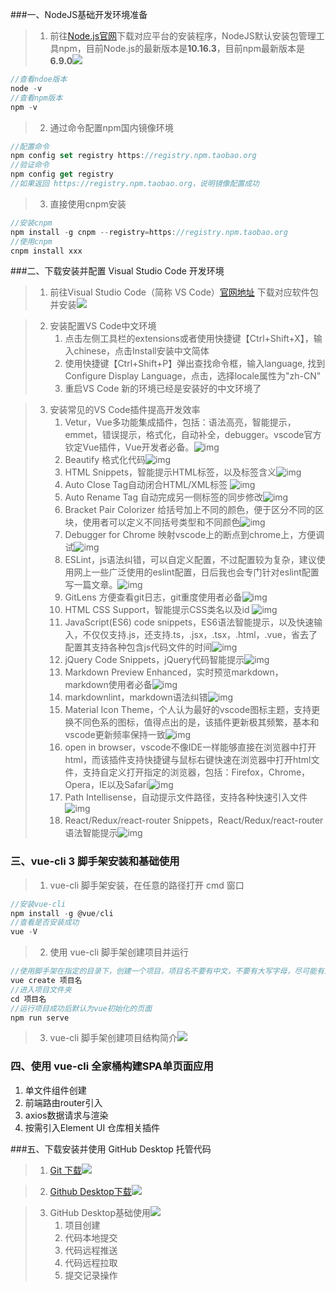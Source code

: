 ###一、NodeJS基础开发环境准备

> 1. 前往[Node.js官网](https://nodejs.org/)下载对应平台的安装程序，NodeJS默认安装包管理工具npm，目前Node.js的最新版本是**10.16.3**，目前npm最新版本是 **6.9.0**![](.\images\1.png)

```js
//查看ndoe版本
node -v
//查看npm版本
npm -v
```


> 2. 通过命令配置npm国内镜像环境

   ```js
//配置命令
npm config set registry https://registry.npm.taobao.org
//验证命令
npm config get registry
//如果返回 https://registry.npm.taobao.org，说明镜像配置成功
   ```

>  3. 直接使用cnpm安装

   ```js
//安装cnpm
npm install -g cnpm --registry=https://registry.npm.taobao.org
//使用cnpm
cnpm install xxx
   ```



###二、下载安装并配置 Visual Studio Code 开发环境

> 1. 前往Visual Studio Code（简称 VS Code）[官网地址](https://code.visualstudio.com/Download) 下载对应软件包并安装![](.\images\2.png)

> 2. 安装配置VS Code中文环境
>    1. 点击左侧工具栏的extensions或者使用快捷键【Ctrl+Shift+X】，输入chinese，点击Install安装中文简体
>    2. 使用快捷键【Ctrl+Shift+P】弹出查找命令框，输入language, 找到Configure Display Language，点击，选择locale属性为"zh-CN"
>    3. 重启VS Code 新的环境已经是安装好的中文环境了

> 3. 安装常见的VS Code插件提高开发效率
>    1. Vetur，Vue多功能集成插件，包括：语法高亮，智能提示，emmet，错误提示，格式化，自动补全，debugger。vscode官方钦定Vue插件，Vue开发者必备。![img](https://images2018.cnblogs.com/blog/1309897/201803/1309897-20180318233925285-1751693960.png)
>    2. Beautify 格式化代码![img](https://images2018.cnblogs.com/blog/1309897/201803/1309897-20180318230807375-510987879.png)
>    3. HTML Snippets，智能提示HTML标签，以及标签含义![img](https://images2018.cnblogs.com/blog/1309897/201803/1309897-20180318232224131-1393255925.png)
>    4. Auto Close Tag自动闭合HTML/XML标签
>       ![img](https://images2018.cnblogs.com/blog/1309897/201803/1309897-20180315233242378-425886131.png)
>    5. Auto Rename Tag 自动完成另一侧标签的同步修改![img](https://images2018.cnblogs.com/blog/1309897/201803/1309897-20180318230449283-2053190061.png)
>    6. Bracket Pair Colorizer 给括号加上不同的颜色，便于区分不同的区块，使用者可以定义不同括号类型和不同颜色![img](https://images2018.cnblogs.com/blog/1309897/201803/1309897-20180318231212426-92998243.png)
>    7. Debugger for Chrome 映射vscode上的断点到chrome上，方便调试![img](https://images2018.cnblogs.com/blog/1309897/201803/1309897-20180318231423931-1454749354.png)
>    8. ESLint，js语法纠错，可以自定义配置，不过配置较为复杂，建议使用网上一些广泛使用的eslint配置，日后我也会专门针对eslint配置写一篇文章。![img](https://images2018.cnblogs.com/blog/1309897/201803/1309897-20180318231700136-1143427708.png)
>    9.  GitLens 方便查看git日志，git重度使用者必备![img](https://images2018.cnblogs.com/blog/1309897/201803/1309897-20180318231927219-244121407.png)
>    10. HTML CSS Support，智能提示CSS类名以及id ![img](https://images2018.cnblogs.com/blog/1309897/201803/1309897-20180318232053284-106568123.png)
>    11. JavaScript(ES6) code snippets，ES6语法智能提示，以及快速输入，不仅仅支持.js，还支持.ts，.jsx，.tsx，.html，.vue，省去了配置其支持各种包含js代码文件的时间![img](https://images2018.cnblogs.com/blog/1309897/201803/1309897-20180318232417436-37242668.png)
>    12. jQuery Code Snippets，jQuery代码智能提示![img](https://images2018.cnblogs.com/blog/1309897/201803/1309897-20180318232725358-1845362787.png)
>    13. Markdown Preview Enhanced，实时预览markdown，markdown使用者必备![img](https://images2018.cnblogs.com/blog/1309897/201803/1309897-20180318232839825-1852656760.png)
>    14. markdownlint，markdown语法纠错![img](https://images2018.cnblogs.com/blog/1309897/201803/1309897-20180318232941526-1059482055.png)
>    15. Material Icon Theme，个人认为最好的vscode图标主题，支持更换不同色系的图标，值得点出的是，该插件更新极其频繁，基本和vscode更新频率保持一致![img](https://images2018.cnblogs.com/blog/1309897/201803/1309897-20180318233107474-2018331117.png)
>    16. open in browser，vscode不像IDE一样能够直接在浏览器中打开html，而该插件支持快捷键与鼠标右键快速在浏览器中打开html文件，支持自定义打开指定的浏览器，包括：Firefox，Chrome，Opera，IE以及Safari![img](https://images2018.cnblogs.com/blog/1309897/201803/1309897-20180318233312507-264268918.png)
>    17. Path Intellisense，自动提示文件路径，支持各种快速引入文件![img](https://images2018.cnblogs.com/blog/1309897/201803/1309897-20180318233536209-794358319.png)
>    18. React/Redux/react-router Snippets，React/Redux/react-router语法智能提示![img](https://images2018.cnblogs.com/blog/1309897/201803/1309897-20180318233828469-593046554.png)





### 三、vue-cli 3 脚手架安装和基础使用

> 1. vue-cli 脚手架安装，在任意的路径打开 cmd 窗口

```js
//安装vue-cli
npm install -g @vue/cli
//查看是否安装成功
vue -V
```

> 2. 使用 vue-cli 脚手架创建项目并运行

```js
//使用脚手架在指定的目录下，创建一个项目，项目名不要有中文，不要有大写字母，尽可能有意义
vue create 项目名
//进入项目文件夹
cd 项目名
//运行项目成功后默认为vue初始化的页面
npm run serve
```

> 3. vue-cli 脚手架创建项目结构简介![](.\images\6.png)





### 四、使用 vue-cli 全家桶构建SPA单页面应用

1. 单文件组件创建
2. 前端路由router引入
3. axios数据请求与渲染
4. 按需引入Element UI 仓库相关插件





###五、下载安装并使用 GitHub Desktop 托管代码

> 1. [Git 下载](https://git-scm.com/)![](.\images\3.png)

> 2. [Github Desktop下载](https://desktop.github.com/)![](.\images\4.png)

> 3. GitHub Desktop基础使用![](.\images\5.png)
>    1. 项目创建
>    2. 代码本地提交
>    3. 代码远程推送
>    4. 代码远程拉取
>    5. 提交记录操作

